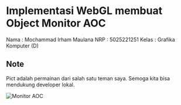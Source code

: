 # Implementasi WebGL membuat Object Monitor AOC

Nama : Mochammad Irham Maulana
NRP : 5025221251
Kelas : Grafika Komputer (D)

## Note
Pict adalah permainan dari salah satu teman saya. Semoga kita bisa mendukung developer lokal.

![Monitor AOC](https://drive.google.com/uc?export=download&id=1_02L_KFFO33VV4NSe103J8XZ8xVE82J5)
